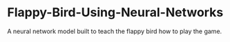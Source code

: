 # Flappy-Bird-Using-Neural-Networks
A neural network model built to teach the flappy bird how to play the game. 
